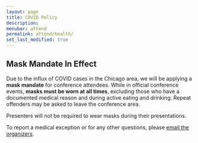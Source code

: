 ```yaml
---
layout: page
title: COVID Policy
description: 
menubar: attend
permalink: attend/health/
set_last_modified: true
---
```


## Mask Mandate In Effect

Due to the influx of COVID cases in the Chicago area, we will be applying a **mask
mandate** for conference attendees. While in official conference events,
**masks must be worn at all times**, excluding those who have a documented
medical reason and during active eating and drinking. Repeat offenders may be
asked to leave the conference area.

Presenters will not be required to wear masks during their presentations.

To report a medical exception or for any other questions, please [email the
organizers](usrsecon2023@easychair.org).
